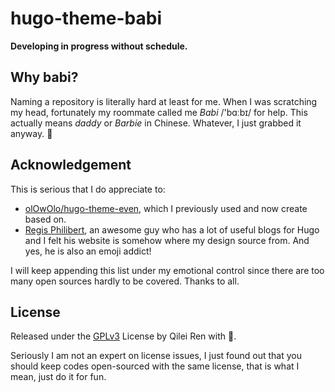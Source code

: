 # hugo-theme-babi

**Developing in progress without schedule.**

## Why babi?

Naming a repository is literally hard at least for me. When I was scratching my head, fortunately my roommate called me *Babi* /'bɑːbɪ/ for help. This actually means *daddy* or *Barbie* in Chinese. Whatever, I just grabbed it anyway. 🤪

## Acknowledgement

This is serious that I do appreciate to: 

* [olOwOlo/hugo-theme-even](https://github.com/olOwOlo/hugo-theme-even), which I previously used and now create based on.
* [Regis Philibert](https://regisphilibert.com/), an awesome guy who has a lot of useful blogs for Hugo and I felt his website is somehow where my design source from. And yes, he is also an emoji addict!

I will keep appending this list under my emotional control since there are too many open sources hardly to be covered. Thanks to all.

## License

Released under the [GPLv3](https://www.gnu.org/licenses/gpl-3.0.html) License by Qilei Ren with 💝.

Seriously I am not an expert on license issues, I just found out that you should keep codes open-sourced with the same license, that is what I mean, just do it for fun. 